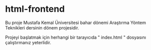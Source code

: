 # html-frontend
Bu proje Mustafa Kemal Üniversitesi bahar dönemi  Araştırma Yöntem Teknikleri dersinin dönem projesidir.

Projeyi başlatmak için herhangi bir tarayıcıda " index.html " dosyasını çalıştırmanız yeterlidir.
